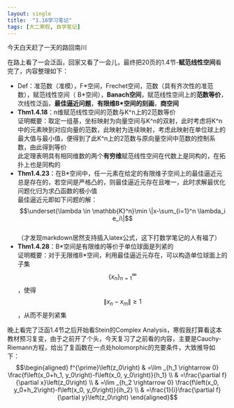 ```yaml
---
layout: single
title:  "1.16学习笔记"
tags: [大二寒假, 自学笔记]
---
```

今天白天赶了一天的路回南川

在路上看了一会泛函，回家又看了一会儿，最终把20页的1.4节-**赋范线性空间**看完了，内容整理如下：
* Def：准范数（准模），F\*空间，Frechet空间，范数（具有齐次性的准范数），赋范线性空间（ B\*空间），**Banach空间**，赋范线性空间上的**范数等价**，次线性泛函，**最佳逼近问题**，**有限维B*空间的刻画**，**商空间**
* **Thm1.4.18**：n维赋范线性空间的范数与K^n上的2范数等价  
证明概要：取定一组基，坐标映射为向量空间与K^n的双射，此时考虑将K^n中的元素映到对应向量的范数，此映射为连续映射，考虑此映射在单位球上的最大值与最小值，便得到了此K^n上的2范数与原向量空间中范数的控制系数，由此得到等价  
此定理表明具有相同维数的两个**有穷维**赋范线性空间在代数上是同构的，在拓扑上也是同构的
* **Thm1.4.23**：在B\*空间中，任一元素在给定的有限维子空间上的最佳逼近元总是存在的，若空间是严格凸的，则最佳逼近元存在且唯一，此时求解最优化问题化归为求凸函数的极小值  
最佳逼近元即如下问题的解： $$\underset{\lambda \in \mathbb{K}^n}\min  \|x-\sum_{i=1}^n \lambda_i e_i\|$$  
（才发现markdown居然支持插入latex公式，这下打数学笔记的人有福了）
* **Thm1.4.28**：B\*空间是有限维的等价于单位球面是列紧的  
证明概要：对于无限维B\*空间，利用最佳逼近元存在，可以构造单位球面上的子集$$\{x_n\}_{n=1}^{\infty}$$，使得$$\|x_n-x_m\|\geq1$$，从而不是列紧集

晚上看完了泛函1.4节之后开始看Stein的Complex Analysis，寒假我打算看这本教材预习复变，由于之前开了个头，今天复习了之前看的内容，主要是Cauchy-Riemann方程，给出了复函数在一点处holomorphic的充要条件，大致推导如下：  
$$\begin{aligned}
 f^{\prime}\left(z_0\right) & =\lim _{h_1 \rightarrow 0} \frac{f\left(x_0+h_1, y_0\right)-f\left(x_0, y_0\right)}{h_1} 
 \\ & =\frac{\partial f}{\partial x}\left(z_0\right)
 \\ & =\lim _{h_2 \rightarrow 0} \frac{f\left(x_0, y_0+h_2\right)-f\left(x_0, y_0\right)}{ih_2} 
 \\ & =\frac{1}{i}\frac{\partial f}{\partial y}\left(z_0\right)
\end{aligned}$$
